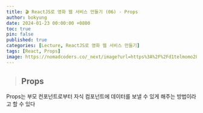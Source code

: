 ```yaml
---
title: 🎬 ReactJS로 영화 웹 서비스 만들기 (06) - Props
author: bokyung
date: 2024-01-23 00:00:00 +0800
toc: true
pin: false
published: true
categories: [Lecture, ReactJS로 영화 웹 서비스 만들기]
tags: [React, Props]
image: https://nomadcoders.co/_next/image?url=https%3A%2F%2Fd1telmomo28umc.cloudfront.net%2Fmedia%2Fpublic%2Fthumbnails%2Freact-for-beginners.jpeg&w=1920&q=75
---
```


> ## Props

Props는 부모 컨포넌트로부터 자식 컴포넌트에 데이터를 보낼 수 있게 해주는 방법이라고 할 수 있다
<br>
